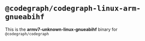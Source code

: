 # `@codegraph/codegraph-linux-arm-gnueabihf`

This is the **armv7-unknown-linux-gnueabihf** binary for `@codegraph/codegraph`
